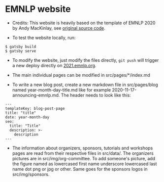 # EMNLP website

* Credits: This website is heavily based on the template of EMNLP 2020 by Andy MacKinlay, see [original source code](https://github.com/emnlp2020/emnlp2020-website). 

* To test the website locally, run:
```
$ gatsby build
$ gatsby serve
```

* To modify the website, just modify the files directly, `git push` will trigger a new deploy directly on [2021.emnlp.org](https://2021.emnlp.org/).

* The main individual pages can be modified in src/pages/\*/index.md

* To write a new blog post, create a new markdown file in src/pages/blog named year-month-day-title.md like for example 2020-11-17-announcing-emnlp.md. The header needs to look like this:

```
---
templateKey: blog-post-page
title: "title"
date: year-month-day
seo:
  title: "Title"
  description: >- 
    description
---
```

* The information about organizers, sponsors, tutorials and workshops pages are read from their respective files in src/data/. The organizers pictures are in src/img/org-committee. To add someone's picture, add the figure named as lowercased first name underscore lowercased last name dot png or jpg or other. Same goes for the sponsors logos in src/img/sponsors.


